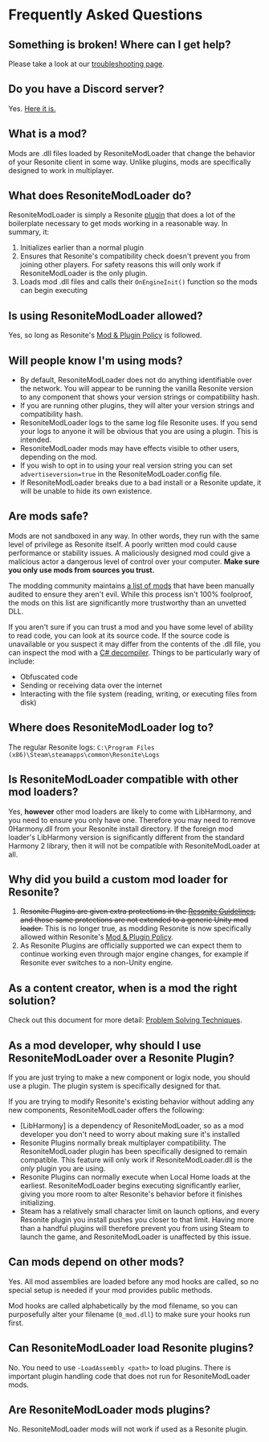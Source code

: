 # Frequently Asked Questions

## Something is broken! Where can I get help?

Please take a look at our [troubleshooting page](troubleshooting.md).

## Do you have a Discord server?

Yes. [Here it is.](https://discord.gg/vCDJK9xyvm)

## What is a mod?

Mods are .dll files loaded by ResoniteModLoader that change the behavior of your Resonite client in some way. Unlike plugins, mods are specifically designed to work in multiplayer.

## What does ResoniteModLoader do?

ResoniteModLoader is simply a Resonite [plugin](https://wiki.Resonite.com/Plugins) that does a lot of the boilerplate necessary to get mods working in a reasonable way. In summary, it:

1. Initializes earlier than a normal plugin
2. Ensures that Resonite's compatibility check doesn't prevent you from joining other players. For safety reasons this will only work if ResoniteModLoader is the only plugin.
3. Loads mod .dll files and calls their `OnEngineInit()` function so the mods can begin executing

## Is using ResoniteModLoader allowed?

Yes, so long as Resonite's [Mod & Plugin Policy] is followed.

## Will people know I'm using mods?

- By default, ResoniteModLoader does not do anything identifiable over the network. You will appear to be running the vanilla Resonite version to any component that shows your version strings or compatibility hash.
- If you are running other plugins, they will alter your version strings and compatibility hash.
- ResoniteModLoader logs to the same log file Resonite uses. If you send your logs to anyone it will be obvious that you are using a plugin. This is intended.
- ResoniteModLoader mods may have effects visible to other users, depending on the mod.
- If you wish to opt in to using your real version string you can set `advertiseversion=true` in the ResoniteModLoader.config file.
- If ResoniteModLoader breaks due to a bad install or a Resonite update, it will be unable to hide its own existence.

## Are mods safe?

Mods are not sandboxed in any way. In other words, they run with the same level of privilege as Resonite itself. A poorly written mod could cause performance or stability issues. A maliciously designed mod could give a malicious actor a dangerous level of control over your computer. **Make sure you only use mods from sources you trust.**

The modding community maintains [a list of mods](https://www.Resonitemodloader.com/mods) that have been manually audited to ensure they aren't evil. While this process isn't 100% foolproof, the mods on this list are significantly more trustworthy than an unvetted DLL.

If you aren't sure if you can trust a mod and you have some level of ability to read code, you can look at its source code. If the source code is unavailable or you suspect it may differ from the contents of the .dll file, you can inspect the mod with a [C# decompiler](https://www.google.com/search?q=c%23+decompiler). Things to be particularly wary of include:

- Obfuscated code
- Sending or receiving data over the internet
- Interacting with the file system (reading, writing, or executing files from disk)

## Where does ResoniteModLoader log to?

The regular Resonite logs: `C:\Program Files (x86)\Steam\steamapps\common\Resonite\Logs`

## Is ResoniteModLoader compatible with other mod loaders?

Yes, **however** other mod loaders are likely to come with LibHarmony, and you need to ensure you only have one. Therefore you may need to remove 0Harmony.dll from your Resonite install directory. If the foreign mod loader's LibHarmony version is significantly different from the standard Harmony 2 library, then it will not be compatible with ResoniteModLoader at all.

## Why did you build a custom mod loader for Resonite?

1. ~~Resonite Plugins are given extra protections in the [Resonite Guidelines](https://docs.google.com/document/d/1mqdbIvbj1b2LeFhNzfAASeTpRZk6vmbXISYLdTXTVR4/edit), and those same protections are not extended to a generic Unity mod loader.~~ This is no longer true, as modding Resonite is now specifically allowed within Resonite's [Mod & Plugin Policy].
2. As Resonite Plugins are officially supported we can expect them to continue working even through major engine changes, for example if Resonite ever switches to a non-Unity engine.

## As a content creator, when is a mod the right solution?

Check out this document for more detail: [Problem Solving Techniques](problem_solving_techniques.md).

## As a mod developer, why should I use ResoniteModLoader over a Resonite Plugin?

If you are just trying to make a new component or logix node, you should use a plugin. The plugin system is specifically designed for that.

If you are trying to modify Resonite's existing behavior without adding any new components, ResoniteModLoader offers the following:

- [LibHarmony] is a dependency of ResoniteModLoader, so as a mod developer you don't need to worry about making sure it's installed
- Resonite Plugins normally break multiplayer compatibility. The ResoniteModLoader plugin has been specifically designed to remain compatible. This feature will only work if ResoniteModLoader.dll is the *only* plugin you are using.
- Resonite Plugins can normally execute when Local Home loads at the earliest. ResoniteModLoader begins executing significantly earlier, giving you more room to alter Resonite's behavior before it finishes initializing.
- Steam has a relatively small character limit on launch options, and every Resonite plugin you install pushes you closer to that limit. Having more than a handful plugins will therefore prevent you from using Steam to launch the game, and ResoniteModLoader is unaffected by this issue.

## Can mods depend on other mods?

Yes. All mod assemblies are loaded before any mod hooks are called, so no special setup is needed if your mod provides public methods.

Mod hooks are called alphabetically by the mod filename, so you can purposefully alter your filename (`0_mod.dll`) to make sure your hooks run first.

## Can ResoniteModLoader load Resonite plugins?

No. You need to use `-LoadAssembly <path>` to load plugins. There is important plugin handling code that does not run for ResoniteModLoader mods.

## Are ResoniteModLoader mods plugins?

No. ResoniteModLoader mods will not work if used as a Resonite plugin.

<!--- Link References -->
[Mod & Plugin Policy]: https://wiki.Resonite.com/Mod_%26_Plugin_Policy
